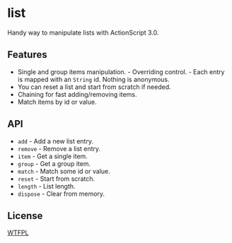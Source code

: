 [license]: list/blob/master/license.txt

# list
Handy way to manipulate lists with ActionScript 3.0.

## Features
- Single and group items manipulation.
- Overriding control.
- Each entry is mapped with an `String` id. Nothing is anonymous.
- You can reset a list and start from scratch if needed.
- Chaining for fast adding/removing items.
- Match items by id or value.

## API
- `add` - Add a new list entry.
- `remove` - Remove a list entry.
- `item` - Get a single item.
- `group` - Get a group item.
- `match` - Match some id or value.
- `reset` - Start from scratch.
- `length` - List length.
- `dispose` - Clear from memory.

## License
[WTFPL][license]